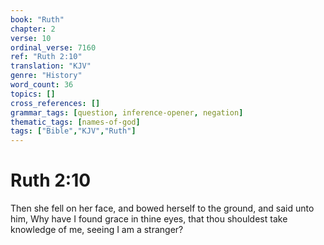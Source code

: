 ```yaml
---
book: "Ruth"
chapter: 2
verse: 10
ordinal_verse: 7160
ref: "Ruth 2:10"
translation: "KJV"
genre: "History"
word_count: 36
topics: []
cross_references: []
grammar_tags: [question, inference-opener, negation]
thematic_tags: [names-of-god]
tags: ["Bible","KJV","Ruth"]
---
```


# Ruth 2:10

Then she fell on her face, and bowed herself to the ground, and said unto him, Why have I found grace in thine eyes, that thou shouldest take knowledge of me, seeing I am a stranger?
